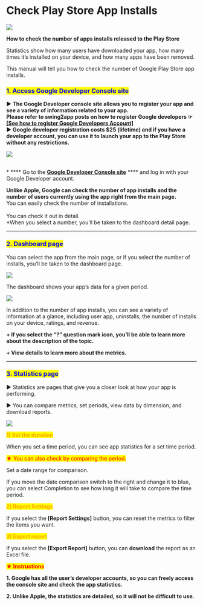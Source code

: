 # Check Play Store App Installs

![](https://support.swing2app.com/wp-content/uploads/2018/09/app\_install.png)

**How to check the number of apps installs released to the Play Store**

Statistics show how many users have downloaded your app, how many times it’s installed on your device, and how many apps have been removed.

This manual will tell you how to check the number of Google Play Store app installs.



### <mark style="color:blue;">**1. Access Google Developer Console site**</mark>

**▶ The Google Developer console site allows you to register your app and see a variety of information related to your app.**\
**Please refer to swing2app posts on how to register Google developers ☞** [**\[See how to register Google Developers Account\]**](google-developer.md)\
**▶ Google developer registration costs $25 (lifetime) and if you have a developer account, you can use it to launch your app to the Play Store without any restrictions.**

![](https://support.swing2app.com/wp-content/uploads/2018/09/%EC%98%81%EB%AC%B8\_%EA%B5%AC%EA%B8%80-%ED%86%B5%EA%B3%841.png)

\
\* **** Go to the [**Google Developer Console site**](https://play.google.com/apps/publish/) **** and log in with your Google Developer account.

**Unlike Apple, Google can check the number of app installs and the number of users currently using the app right from the main page.**\
You can easily check the number of installations.\
\
You can check it out in detail.\
\*When you select a number, you’ll be taken to the dashboard detail page.&#x20;

***



### <mark style="color:blue;">**2. Dashboard page**</mark>

You can select the app from the main page, or if you select the number of installs, you’ll be taken to the dashboard page.

![](https://support.swing2app.com/wp-content/uploads/2018/09/%EC%98%81%EB%AC%B8\_%EA%B5%AC%EA%B8%80-%ED%86%B5%EA%B3%843.png)

The dashboard shows your app’s data for a given period.

![](https://support.swing2app.com/wp-content/uploads/2018/09/%EC%98%81%EB%AC%B8\_%EA%B5%AC%EA%B8%80-%ED%86%B5%EA%B3%842.png)

In addition to the number of app installs, you can see a variety of information at a glance, including user app, uninstalls, the number of installs on your device, ratings, and revenue.

**+ If you select the “?” question mark icon, you’ll be able to learn more about the description of the topic.**

**+ View details to learn more about the metrics.**&#x20;

****

### <mark style="color:blue;">**3. Statistics page**</mark>

▶ Statistics are pages that give you a closer look at how your app is performing.

▶ You can compare metrics, set periods, view data by dimension, and download reports.

![](https://support.swing2app.com/wp-content/uploads/2018/09/%EC%98%81%EB%AC%B8\_%EA%B5%AC%EA%B8%80-%ED%86%B5%EA%B3%844-1.png)

<mark style="color:orange;">**1) Set the duration**</mark>

When you set a time period, you can see app statistics for a set time period.

<mark style="color:red;">★ You can also check by comparing the period.</mark>

Set a date range for comparison.

If you move the date comparison switch to the right and change it to blue, you can select Completion to see how long it will take to compare the time period.

<mark style="color:orange;">**2) Report Settings**</mark>

If you select the **\[Report Settings]** button, you can reset the metrics to filter the items you want.

<mark style="color:orange;">**3) Export report**</mark>

If you select the **\[Export Report]** button, you can **download** the report as an Excel file.

<mark style="color:red;">**★ Instructions**</mark>

**1. Google has all the user’s developer accounts, so you can freely access the console site and check the app statistics.**

**2. Unlike Apple, the statistics are detailed, so it will not be difficult to use.**
